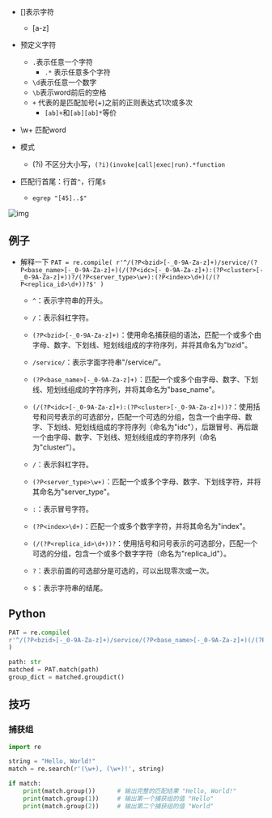 * []表示字符
  * [a-z]
* 预定义字符
  * `.`表示任意一个字符
    * `.*` 表示任意多个字符
  * `\d`表示任意一个数字
  * `\b`表示word前后的空格
  * `+` 代表的是匹配加号(+)之前的正则表达式1次或多次
    * `[ab]+`和`[ab][ab]*`等价
* \w+ 匹配word

* 模式
  * (?i) 不区分大小写，`(?i)(invoke|call|exec|run).*function`


* 匹配行首尾：行首`^`，行尾`$`
  * `egrep "[45]..$"`

![img](https://images2018.cnblogs.com/blog/733013/201809/733013-20180912234030307-1579497375.png)

## 例子

* 解释一下 `PAT = re.compile(
  r'^/(?P<bzid>[-_0-9A-Za-z]+)/service/(?P<base_name>[-_0-9A-Za-z]+)(/(?P<idc>[-_0-9A-Za-z]+):(?P<cluster>[-_0-9A-Za-z]+))?/(?P<server_type>\w+):(?P<index>\d+)(/(?P<replica_id>\d+))?$'
  )`

  * `^`：表示字符串的开头。

  * `/`：表示斜杠字符。

  * `(?P<bzid>[-_0-9A-Za-z]+)`：使用命名捕获组的语法，匹配一个或多个由字母、数字、下划线、短划线组成的字符序列，并将其命名为"bzid"。

  * `/service/`：表示字面字符串"/service/"。

  * `(?P<base_name>[-_0-9A-Za-z]+)`：匹配一个或多个由字母、数字、下划线、短划线组成的字符序列，并将其命名为"base_name"。

  * `(/(?P<idc>[-_0-9A-Za-z]+):(?P<cluster>[-_0-9A-Za-z]+))?`：使用括号和问号表示的可选部分，匹配一个可选的分组，包含一个由字母、数字、下划线、短划线组成的字符序列（命名为"idc"），后跟冒号、再后跟一个由字母、数字、下划线、短划线组成的字符序列（命名为"cluster"）。

  * `/`：表示斜杠字符。

  * `(?P<server_type>\w+)`：匹配一个或多个字母、数字、下划线字符，并将其命名为"server_type"。

  * `:`：表示冒号字符。

  * `(?P<index>\d+)`：匹配一个或多个数字字符，并将其命名为"index"。

  * `(/(?P<replica_id>\d+))?`：使用括号和问号表示的可选部分，匹配一个可选的分组，包含一个或多个数字字符（命名为"replica_id"）。

  * `?`：表示前面的可选部分是可选的，可以出现零次或一次。

  * `$`：表示字符串的结尾。

## Python

```python
PAT = re.compile(
r'^/(?P<bzid>[-_0-9A-Za-z]+)/service/(?P<base_name>[-_0-9A-Za-z]+)(/(?P<idc>[-_0-9A-Za-z]+):(?P<cluster>[-_0-9A-Za-z]+))?/(?P<server_type>\w+):(?P<index>\d+)(/(?P<replica_id>\d+))?$'
)

path: str
matched = PAT.match(path)
group_dict = matched.groupdict()
```

## 技巧

### 捕获组

```python
import re

string = "Hello, World!"
match = re.search(r'(\w+), (\w+)!', string)

if match:
    print(match.group())      # 输出完整的匹配结果 "Hello, World!"
    print(match.group(1))     # 输出第一个捕获组的值 "Hello"
    print(match.group(2))     # 输出第二个捕获组的值 "World"
```


